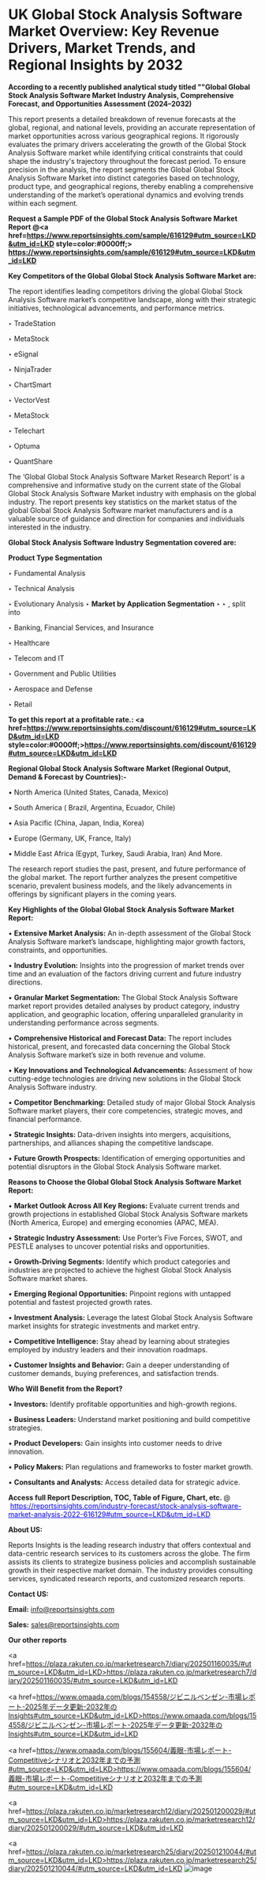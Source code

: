 # UK Global Stock Analysis Software Market Overview: Key Revenue Drivers, Market Trends, and Regional Insights by 2032

<strong>According to a recently published analytical study titled ""Global Global Stock Analysis Software Market Industry Analysis, Comprehensive Forecast, and Opportunities Assessment (2024–2032)</strong>

This report presents a detailed breakdown of revenue forecasts at the global, regional, and national levels, providing an accurate representation of market opportunities across various geographical regions. It rigorously evaluates the primary drivers accelerating the growth of the Global Stock Analysis Software market while identifying critical constraints that could shape the industry's trajectory throughout the forecast period. To ensure precision in the analysis, the report segments the Global Global Stock Analysis Software Market into distinct categories based on technology, product type, and geographical regions, thereby enabling a comprehensive understanding of the market’s operational dynamics and evolving trends within each segment.

<strong>Request a Sample PDF of the Global Stock Analysis Software Market Report </strong><strong>@<a href=https://www.reportsinsights.com/sample/616129#utm_source=LKD&utm_id=LKD style=color:#0000ff;> https://www.reportsinsights.com/sample/616129#utm_source=LKD&utm_id=LKD</a></strong></font>

<strong>Key Competitors of the Global Global Stock Analysis Software Market are:</strong>

The report identifies leading competitors driving the global Global Stock Analysis Software market’s competitive landscape, along with their strategic initiatives, technological advancements, and performance metrics.

‣ TradeStation

‣ MetaStock

‣ eSignal

‣ NinjaTrader

‣ ChartSmart

‣ VectorVest

‣ MetaStock

‣ Telechart

‣ Optuma

‣ QuantShare

The ‘Global Global Stock Analysis Software Market Research Report’ is a comprehensive and informative study on the current state of the Global Global Stock Analysis Software Market industry with emphasis on the global industry. The report presents key statistics on the market status of the global Global Stock Analysis Software market manufacturers and is a valuable source of guidance and direction for companies and individuals interested in the industry.

<strong>Global Stock Analysis Software Industry Segmentation covered are:</strong>

<strong>Product Type Segmentation</strong>

‣ Fundamental Analysis

‣ Technical Analysis

‣ Evolutionary Analysis
‣ 
<strong>Market by Application Segmentation</strong>
‣
‣  , split into

‣ Banking, Financial Services, and Insurance

‣ Healthcare

‣ Telecom and IT

‣ Government and Public Utilities

‣ Aerospace and Defense

‣ Retail

<strong>To get this report at a profitable rate.: <a href=https://www.reportsinsights.com/discount/616129#utm_source=LKD&utm_id=LKD style=color:#0000ff;>https://www.reportsinsights.com/discount/616129#utm_source=LKD&utm_id=LKD</a></strong></font>

<strong>Regional Global Stock Analysis Software Market (Regional Output, Demand &amp; Forecast by Countries):-</strong>

• North America (United States, Canada, Mexico)

• South America ( Brazil, Argentina, Ecuador, Chile)

• Asia Pacific (China, Japan, India, Korea)

• Europe (Germany, UK, France, Italy)

• Middle East Africa (Egypt, Turkey, Saudi Arabia, Iran) And More.

The research report studies the past, present, and future performance of the global market. The report further analyzes the present competitive scenario, prevalent business models, and the likely advancements in offerings by significant players in the coming years.

<strong>Key Highlights of the Global Global Stock Analysis Software Market Report:</strong>

• <strong>Extensive Market Analysis:</strong> An in-depth assessment of the Global Stock Analysis Software market’s landscape, highlighting major growth factors, constraints, and opportunities.

• <strong>Industry Evolution:</strong> Insights into the progression of market trends over time and an evaluation of the factors driving current and future industry directions.

• <strong>Granular Market Segmentation:</strong> The Global Stock Analysis Software market report provides detailed analyses by product category, industry application, and geographic location, offering unparalleled granularity in understanding performance across segments.

• <strong>Comprehensive Historical and Forecast Data:</strong> The report includes historical, present, and forecasted data concerning the Global Stock Analysis Software market’s size in both revenue and volume.

• <strong>Key Innovations and Technological Advancements:</strong> Assessment of how cutting-edge technologies are driving new solutions in the Global Stock Analysis Software industry.

• <strong>Competitor Benchmarking:</strong> Detailed study of major Global Stock Analysis Software market players, their core competencies, strategic moves, and financial performance.

• <strong>Strategic Insights:</strong> Data-driven insights into mergers, acquisitions, partnerships, and alliances shaping the competitive landscape.

• <strong>Future Growth Prospects:</strong> Identification of emerging opportunities and potential disruptors in the Global Stock Analysis Software market.

<strong>Reasons to Choose the Global Global Stock Analysis Software Market Report:</strong>

• <strong>Market Outlook Across All Key Regions:</strong> Evaluate current trends and growth projections in established Global Stock Analysis Software markets (North America, Europe) and emerging economies (APAC, MEA).

• <strong>Strategic Industry Assessment:</strong> Use Porter’s Five Forces, SWOT, and PESTLE analyses to uncover potential risks and opportunities.

• <strong>Growth-Driving Segments:</strong> Identify which product categories and industries are projected to achieve the highest Global Stock Analysis Software market shares.

• <strong>Emerging Regional Opportunities:</strong> Pinpoint regions with untapped potential and fastest projected growth rates.

• <strong>Investment Analysis:</strong> Leverage the latest Global Stock Analysis Software market insights for strategic investments and market entry.

• <strong>Competitive Intelligence:</strong> Stay ahead by learning about strategies employed by industry leaders and their innovation roadmaps.

• <strong>Customer Insights and Behavior:</strong> Gain a deeper understanding of customer demands, buying preferences, and satisfaction trends.

<strong>Who Will Benefit from the Report?</strong>

• <strong>Investors:</strong> Identify profitable opportunities and high-growth regions.

• <strong>Business Leaders:</strong> Understand market positioning and build competitive strategies.

• <strong>Product Developers:</strong> Gain insights into customer needs to drive innovation.

• <strong>Policy Makers:</strong> Plan regulations and frameworks to foster market growth.

• <strong>Consultants and Analysts:</strong> Access detailed data for strategic advice.
</ul>
<strong>Access full Report Description, TOC, Table of Figure, Chart, etc. </strong>@  <a href=https://reportsinsights.com/industry-forecast/stock-analysis-software-market-analysis-2022-616129#utm_source=LKD&utm_id=LKD style=color:#0000ff;>https://reportsinsights.com/industry-forecast/stock-analysis-software-market-analysis-2022-616129#utm_source=LKD&utm_id=LKD</a></font>

<strong><strong>About US</strong>:</strong>

Reports Insights is the leading research industry that offers contextual and data-centric research services to its customers across the globe. The firm assists its clients to strategize business policies and accomplish sustainable growth in their respective market domain. The industry provides consulting services, syndicated research reports, and customized research reports.

<strong>Contact US:</strong>

<p class=""""><b>Email:</b> <a href=mailto:info@reportsinsights.com>info@reportsinsights.com</a></p>
<p class=""""><b>Sales:</b> <a href=mailto:sales@reportsinsights.com>sales@reportsinsights.com</a></p>

<strong>Our other reports</strong>

<a href=https://plaza.rakuten.co.jp/marketresearch7/diary/202501160035/#utm_source=LKD&utm_id=LKD>https://plaza.rakuten.co.jp/marketresearch7/diary/202501160035/#utm_source=LKD&utm_id=LKD</a>

<a href=https://www.omaada.com/blogs/154558/ジビニルベンゼン-市場レポート-2025年データ更新-2032年のInsights#utm_source=LKD&utm_id=LKD>https://www.omaada.com/blogs/154558/ジビニルベンゼン-市場レポート-2025年データ更新-2032年のInsights#utm_source=LKD&utm_id=LKD</a>

<a href=https://www.omaada.com/blogs/155604/義眼-市場レポート-Competitiveシナリオと2032年までの予測#utm_source=LKD&utm_id=LKD>https://www.omaada.com/blogs/155604/義眼-市場レポート-Competitiveシナリオと2032年までの予測#utm_source=LKD&utm_id=LKD</a>

<a href=https://plaza.rakuten.co.jp/marketresearch12/diary/202501200029/#utm_source=LKD&utm_id=LKD>https://plaza.rakuten.co.jp/marketresearch12/diary/202501200029/#utm_source=LKD&utm_id=LKD</a>

<a href=https://plaza.rakuten.co.jp/marketresearch25/diary/202501210044/#utm_source=LKD&utm_id=LKD>https://plaza.rakuten.co.jp/marketresearch25/diary/202501210044/#utm_source=LKD&utm_id=LKD</a>
![image](https://github.com/user-attachments/assets/02b866bf-d37d-489a-af9a-ea3adb1f9f01)
